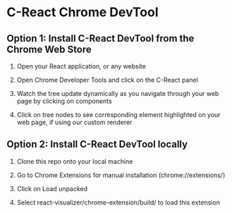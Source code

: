 # C-React Chrome DevTool

## Option 1: Install C-React DevTool from the Chrome Web Store

1. Open your React application, or any website

2. Open Chrome Developer Tools and click on the C-React panel

3. Watch the tree update dynamically as you navigate through your web page by clicking on components

4. Click on tree nodes to see corresponding element highlighted on your web page, if using our custom renderer

## Option 2: Install C-React DevTool locally

1. Clone this repo onto your local machine

2. Go to Chrome Extensions for manual installation (chrome://extensions/)

3. Click on Load unpacked

4. Select react-visualizer/chrome-extension/build/ to load this extension
